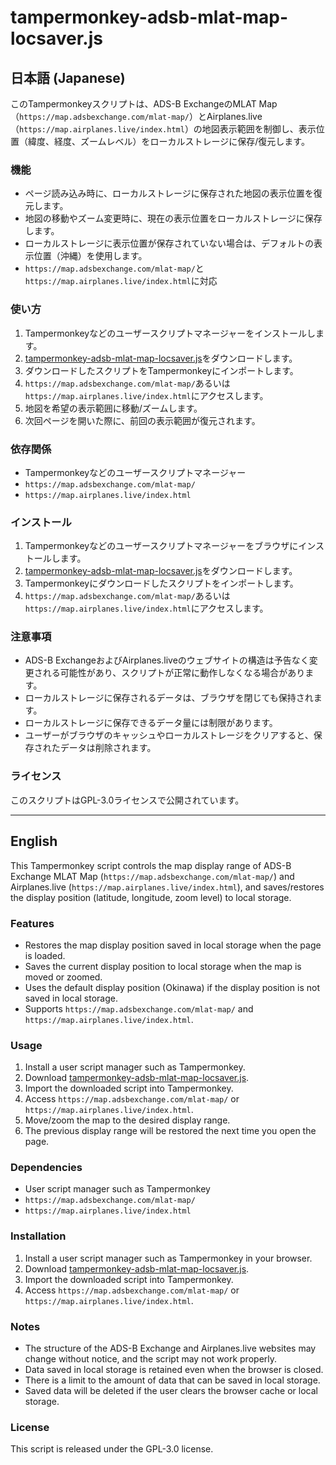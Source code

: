 # tampermonkey-adsb-mlat-map-locsaver.js

## 日本語 (Japanese)

このTampermonkeyスクリプトは、ADS-B ExchangeのMLAT Map（`https://map.adsbexchange.com/mlat-map/`）とAirplanes.live（`https://map.airplanes.live/index.html`）の地図表示範囲を制御し、表示位置（緯度、経度、ズームレベル）をローカルストレージに保存/復元します。

### 機能

* ページ読み込み時に、ローカルストレージに保存された地図の表示位置を復元します。
* 地図の移動やズーム変更時に、現在の表示位置をローカルストレージに保存します。
* ローカルストレージに表示位置が保存されていない場合は、デフォルトの表示位置（沖縄）を使用します。
* `https://map.adsbexchange.com/mlat-map/`と`https://map.airplanes.live/index.html`に対応

### 使い方

1.  Tampermonkeyなどのユーザースクリプトマネージャーをインストールします。
2.  [tampermonkey-adsb-mlat-map-locsaver.js](tampermonkey-adsb-mlat-map-locsaver.js)をダウンロードします。
3.  ダウンロードしたスクリプトをTampermonkeyにインポートします。
4.  `https://map.adsbexchange.com/mlat-map/`あるいは`https://map.airplanes.live/index.html`にアクセスします。
5.  地図を希望の表示範囲に移動/ズームします。
6.  次回ページを開いた際に、前回の表示範囲が復元されます。

### 依存関係

* Tampermonkeyなどのユーザースクリプトマネージャー
* `https://map.adsbexchange.com/mlat-map/`
* `https://map.airplanes.live/index.html`

### インストール

1.  Tampermonkeyなどのユーザースクリプトマネージャーをブラウザにインストールします。
2.  [tampermonkey-adsb-mlat-map-locsaver.js](tampermonkey-adsb-mlat-map-locsaver.js)をダウンロードします。
3.  Tampermonkeyにダウンロードしたスクリプトをインポートします。
4.  `https://map.adsbexchange.com/mlat-map/`あるいは`https://map.airplanes.live/index.html`にアクセスします。

### 注意事項

* ADS-B ExchangeおよびAirplanes.liveのウェブサイトの構造は予告なく変更される可能性があり、スクリプトが正常に動作しなくなる場合があります。
* ローカルストレージに保存されるデータは、ブラウザを閉じても保持されます。
* ローカルストレージに保存できるデータ量には制限があります。
* ユーザーがブラウザのキャッシュやローカルストレージをクリアすると、保存されたデータは削除されます。

### ライセンス

このスクリプトはGPL-3.0ライセンスで公開されています。

---

## English

This Tampermonkey script controls the map display range of ADS-B Exchange MLAT Map (`https://map.adsbexchange.com/mlat-map/`) and Airplanes.live (`https://map.airplanes.live/index.html`), and saves/restores the display position (latitude, longitude, zoom level) to local storage.

### Features

* Restores the map display position saved in local storage when the page is loaded.
* Saves the current display position to local storage when the map is moved or zoomed.
* Uses the default display position (Okinawa) if the display position is not saved in local storage.
* Supports `https://map.adsbexchange.com/mlat-map/` and `https://map.airplanes.live/index.html`.

### Usage

1.  Install a user script manager such as Tampermonkey.
2.  Download [tampermonkey-adsb-mlat-map-locsaver.js](tampermonkey-adsb-mlat-map-locsaver.js).
3.  Import the downloaded script into Tampermonkey.
4.  Access `https://map.adsbexchange.com/mlat-map/` or `https://map.airplanes.live/index.html`.
5.  Move/zoom the map to the desired display range.
6.  The previous display range will be restored the next time you open the page.

### Dependencies

* User script manager such as Tampermonkey
* `https://map.adsbexchange.com/mlat-map/`
* `https://map.airplanes.live/index.html`

### Installation

1.  Install a user script manager such as Tampermonkey in your browser.
2.  Download [tampermonkey-adsb-mlat-map-locsaver.js](tampermonkey-adsb-mlat-map-locsaver.js).
3.  Import the downloaded script into Tampermonkey.
4.  Access `https://map.adsbexchange.com/mlat-map/` or `https://map.airplanes.live/index.html`.

### Notes

* The structure of the ADS-B Exchange and Airplanes.live websites may change without notice, and the script may not work properly.
* Data saved in local storage is retained even when the browser is closed.
* There is a limit to the amount of data that can be saved in local storage.
* Saved data will be deleted if the user clears the browser cache or local storage.

### License

This script is released under the GPL-3.0 license.

